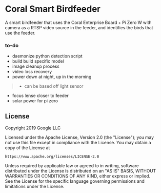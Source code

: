 # Coral Smart Birdfeeder
A smart birdfeeder that uses the Coral Enterprise Board + Pi Zero W with camera as a RTSP video source in the feeder,
and identifies the birds that use the feeder. 

### to-do
- daemonize python detection script
- build build specific model
- image cleanup process
- video loss recovery
- power down at night, up in the morning
>- can be based off light sensor
- focus lense closer to feeder
- solar power for pi zero




## License
Copyright 2019 Google LLC

Licensed under the Apache License, Version 2.0 (the "License");
you may not use this file except in compliance with the License.
You may obtain a copy of the License at

    https://www.apache.org/licenses/LICENSE-2.0

Unless required by applicable law or agreed to in writing, software
distributed under the License is distributed on an "AS IS" BASIS,
WITHOUT WARRANTIES OR CONDITIONS OF ANY KIND, either express or implied.
See the License for the specific language governing permissions and
limitations under the License.
